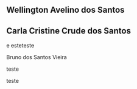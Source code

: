 
## Wellington Avelino dos Santos
## Carla Cristine Crude dos Santos

e
esteteste

Bruno dos Santos Vieira







teste

teste
